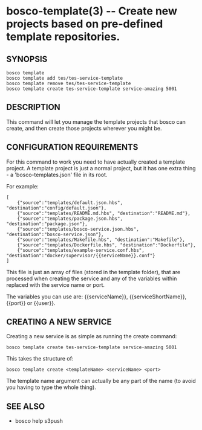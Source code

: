 bosco-template(3) -- Create new projects based on pre-defined template repositories.
==============================================

## SYNOPSIS

    bosco template
    bosco template add tes/tes-service-template
    bosco template remove tes/tes-service-template
    bosco template create tes-service-template service-amazing 5001

## DESCRIPTION

This command will let you manage the template projects that bosco can create, and then create those projects wherever you might be.

## CONFIGURATION REQUIREMENTS

For this command to work you need to have actually created a template project.  A template project is just a normal project, but it has one extra thing - a 'bosco-templates.json' file in its root.

For example:

    [
        {"source":"templates/default.json.hbs", "destination":"config/default.json"},
        {"source":"templates/README.md.hbs", "destination":"README.md"},
        {"source":"templates/package.json.hbs", "destination":"package.json"},
        {"source":"templates/bosco-service.json.hbs", "destination":"bosco-service.json"},
        {"source":"templates/Makefile.hbs", "destination":"Makefile"},
        {"source":"templates/Dockerfile.hbs", "destination":"Dockerfile"},
        {"source":"templates/example-service.conf.hbs", "destination":"docker/supervisor/{{serviceName}}.conf"}
    ]

This file is just an array of files (stored in the template folder), that are processed when creating the service and any of the variables within replaced with the service name or port.

The variables you can use are:  {{serviceName}}, {{serviceShortName}}, {{port}} or {{user}}.

## CREATING A NEW SERVICE

Creating a new service is as simple as running the create command:

    bosco template create tes-service-template service-amazing 5001

This takes the structure of:

    bosco template create <templateName> <serviceName> <port>

The template name argument can actually be any part of the name (to avoid you having to type the whole thing).

## SEE ALSO

* bosco help s3push
